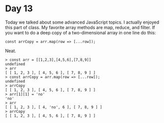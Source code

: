 # Day 13

Today we talked about some advanced JavaScript topics. I actually enjoyed this part of class. My favorite array methods are map, reduce, and filter. If you want to do a deep copy of a two-dimensional array in one line do this: 

`const arrCopy = arr.map(row => [...row]);`

Neat.

```
> const arr = [[1,2,3],[4,5,6],[7,8,9]]
undefined
> arr
[ [ 1, 2, 3 ], [ 4, 5, 6 ], [ 7, 8, 9 ] ]
> const arrCopy = arr.map(row => [...row]);
undefined
> arrCopy
[ [ 1, 2, 3 ], [ 4, 5, 6 ], [ 7, 8, 9 ] ]
> arr[1][1] = 'no'
'no'
> arr
[ [ 1, 2, 3 ], [ 4, 'no', 6 ], [ 7, 8, 9 ] ]
> arrCopy
[ [ 1, 2, 3 ], [ 4, 5, 6 ], [ 7, 8, 9 ] ]
```